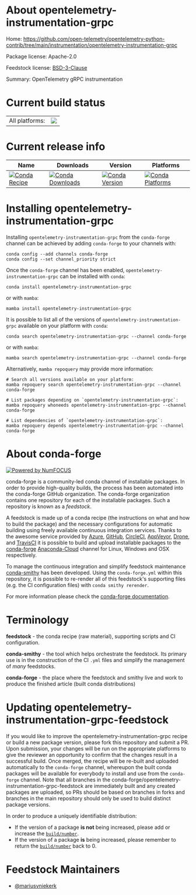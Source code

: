About opentelemetry-instrumentation-grpc
========================================

Home: https://github.com/open-telemetry/opentelemetry-python-contrib/tree/main/instrumentation/opentelemetry-instrumentation-grpc

Package license: Apache-2.0

Feedstock license: [BSD-3-Clause](https://github.com/conda-forge/opentelemetry-instrumentation-grpc-feedstock/blob/main/LICENSE.txt)

Summary: OpenTelemetry gRPC instrumentation

Current build status
====================


<table><tr><td>All platforms:</td>
    <td>
      <a href="https://dev.azure.com/conda-forge/feedstock-builds/_build/latest?definitionId=13872&branchName=main">
        <img src="https://dev.azure.com/conda-forge/feedstock-builds/_apis/build/status/opentelemetry-instrumentation-grpc-feedstock?branchName=main">
      </a>
    </td>
  </tr>
</table>

Current release info
====================

| Name | Downloads | Version | Platforms |
| --- | --- | --- | --- |
| [![Conda Recipe](https://img.shields.io/badge/recipe-opentelemetry--instrumentation--grpc-green.svg)](https://anaconda.org/conda-forge/opentelemetry-instrumentation-grpc) | [![Conda Downloads](https://img.shields.io/conda/dn/conda-forge/opentelemetry-instrumentation-grpc.svg)](https://anaconda.org/conda-forge/opentelemetry-instrumentation-grpc) | [![Conda Version](https://img.shields.io/conda/vn/conda-forge/opentelemetry-instrumentation-grpc.svg)](https://anaconda.org/conda-forge/opentelemetry-instrumentation-grpc) | [![Conda Platforms](https://img.shields.io/conda/pn/conda-forge/opentelemetry-instrumentation-grpc.svg)](https://anaconda.org/conda-forge/opentelemetry-instrumentation-grpc) |

Installing opentelemetry-instrumentation-grpc
=============================================

Installing `opentelemetry-instrumentation-grpc` from the `conda-forge` channel can be achieved by adding `conda-forge` to your channels with:

```
conda config --add channels conda-forge
conda config --set channel_priority strict
```

Once the `conda-forge` channel has been enabled, `opentelemetry-instrumentation-grpc` can be installed with `conda`:

```
conda install opentelemetry-instrumentation-grpc
```

or with `mamba`:

```
mamba install opentelemetry-instrumentation-grpc
```

It is possible to list all of the versions of `opentelemetry-instrumentation-grpc` available on your platform with `conda`:

```
conda search opentelemetry-instrumentation-grpc --channel conda-forge
```

or with `mamba`:

```
mamba search opentelemetry-instrumentation-grpc --channel conda-forge
```

Alternatively, `mamba repoquery` may provide more information:

```
# Search all versions available on your platform:
mamba repoquery search opentelemetry-instrumentation-grpc --channel conda-forge

# List packages depending on `opentelemetry-instrumentation-grpc`:
mamba repoquery whoneeds opentelemetry-instrumentation-grpc --channel conda-forge

# List dependencies of `opentelemetry-instrumentation-grpc`:
mamba repoquery depends opentelemetry-instrumentation-grpc --channel conda-forge
```


About conda-forge
=================

[![Powered by
NumFOCUS](https://img.shields.io/badge/powered%20by-NumFOCUS-orange.svg?style=flat&colorA=E1523D&colorB=007D8A)](https://numfocus.org)

conda-forge is a community-led conda channel of installable packages.
In order to provide high-quality builds, the process has been automated into the
conda-forge GitHub organization. The conda-forge organization contains one repository
for each of the installable packages. Such a repository is known as a *feedstock*.

A feedstock is made up of a conda recipe (the instructions on what and how to build
the package) and the necessary configurations for automatic building using freely
available continuous integration services. Thanks to the awesome service provided by
[Azure](https://azure.microsoft.com/en-us/services/devops/), [GitHub](https://github.com/),
[CircleCI](https://circleci.com/), [AppVeyor](https://www.appveyor.com/),
[Drone](https://cloud.drone.io/welcome), and [TravisCI](https://travis-ci.com/)
it is possible to build and upload installable packages to the
[conda-forge](https://anaconda.org/conda-forge) [Anaconda-Cloud](https://anaconda.org/)
channel for Linux, Windows and OSX respectively.

To manage the continuous integration and simplify feedstock maintenance
[conda-smithy](https://github.com/conda-forge/conda-smithy) has been developed.
Using the ``conda-forge.yml`` within this repository, it is possible to re-render all of
this feedstock's supporting files (e.g. the CI configuration files) with ``conda smithy rerender``.

For more information please check the [conda-forge documentation](https://conda-forge.org/docs/).

Terminology
===========

**feedstock** - the conda recipe (raw material), supporting scripts and CI configuration.

**conda-smithy** - the tool which helps orchestrate the feedstock.
                   Its primary use is in the construction of the CI ``.yml`` files
                   and simplify the management of *many* feedstocks.

**conda-forge** - the place where the feedstock and smithy live and work to
                  produce the finished article (built conda distributions)


Updating opentelemetry-instrumentation-grpc-feedstock
=====================================================

If you would like to improve the opentelemetry-instrumentation-grpc recipe or build a new
package version, please fork this repository and submit a PR. Upon submission,
your changes will be run on the appropriate platforms to give the reviewer an
opportunity to confirm that the changes result in a successful build. Once
merged, the recipe will be re-built and uploaded automatically to the
`conda-forge` channel, whereupon the built conda packages will be available for
everybody to install and use from the `conda-forge` channel.
Note that all branches in the conda-forge/opentelemetry-instrumentation-grpc-feedstock are
immediately built and any created packages are uploaded, so PRs should be based
on branches in forks and branches in the main repository should only be used to
build distinct package versions.

In order to produce a uniquely identifiable distribution:
 * If the version of a package **is not** being increased, please add or increase
   the [``build/number``](https://docs.conda.io/projects/conda-build/en/latest/resources/define-metadata.html#build-number-and-string).
 * If the version of a package **is** being increased, please remember to return
   the [``build/number``](https://docs.conda.io/projects/conda-build/en/latest/resources/define-metadata.html#build-number-and-string)
   back to 0.

Feedstock Maintainers
=====================

* [@mariusvniekerk](https://github.com/mariusvniekerk/)

